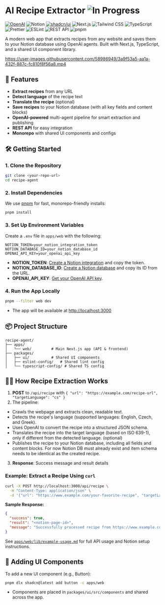 # AI Recipe Extractor ![In Progress](https://img.shields.io/badge/IN%20PROGRESS-C23F84)

[![OpenAI](https://img.shields.io/badge/OpenAI-74aa9c?style=for-the-badge&logo=openai&logoColor=white)](#)
![Notion](https://img.shields.io/badge/Notion-000?style=for-the-badge&logo=notion&logoColor=white)
[![shadcn/ui](https://img.shields.io/badge/shadcn%2Fui-000?style=for-the-badge&logo=shadcnui&logoColor=fff)](#)
![Next.js](https://img.shields.io/badge/Next.js-000?style=for-the-badge&logo=nextdotjs&logoColor=white)
![Tailwind CSS](https://img.shields.io/badge/Tailwind_CSS-38B2AC?style=for-the-badge&logo=tailwind-css&logoColor=white)
![TypeScript](https://img.shields.io/badge/TypeScript-007ACC?style=for-the-badge&logo=typescript&logoColor=white)
![Prettier](https://img.shields.io/badge/prettier-%23F7B93E.svg?style=for-the-badge&logo=prettier&logoColor=black)
![ESLint](https://img.shields.io/badge/ESLint-4B32C3?style=for-the-badge&logo=eslint&logoColor=white)
![REST API](https://img.shields.io/badge/REST_API-%23EE2950.svg?style=for-the-badge&logo=fastapi&logoColor=white)
![pnpm](https://img.shields.io/badge/pnpm-222?style=for-the-badge&logo=pnpm&logoColor=F69220)

A modern web app that extracts recipes from any website and saves them to your Notion database using OpenAI agents. Built with Next.js, TypeScript, and a shared UI component library.

https://user-images.githubusercontent.com/58986949/3a9f53a5-aa1a-432f-887c-fc810f8f56a8.mp4

## 🚀 Features

- **Extract recipes** from any URL
- **Detect language** of the recipe text
- **Translate the recipe** (optional)
- **Save recipes** to your Notion database (with all key fields and content blocks)
- **OpenAI-powered** multi-agent pipeline for smart extraction and publishing
- **REST API** for easy integration
- **Monorepo** with shared UI components and configs

## 🛠️ Getting Started

### 1. **Clone the Repository**

```bash
git clone <your-repo-url>
cd recipe-agent
```

### 2. **Install Dependencies**

We use [pnpm](https://pnpm.io/) for fast, monorepo-friendly installs:

```bash
pnpm install
```

### 3. **Set Up Environment Variables**

Create a `.env` file in `apps/web` with the following:

```env
NOTION_TOKEN=your_notion_integration_token
NOTION_DATABASE_ID=your_notion_database_id
OPENAI_API_KEY=your_openai_api_key
```

- **NOTION_TOKEN**: [Create a Notion integration](https://developers.notion.com/docs/create-a-notion-integration) and copy the token.
- **NOTION_DATABASE_ID**: [Create a Notion database](https://www.notion.so/help/guides/database) and copy its ID from the URL.
- **OPENAI_API_KEY**: [Get your OpenAI API key](https://platform.openai.com/account/api-keys).

### 4. **Run the App Locally**

```bash
pnpm --filter web dev
```

- The app will be available at [http://localhost:3000](http://localhost:3000)

## 📦 Project Structure

```
recipe-agent/
├── apps/
│   └── web/         # Main Next.js app (API & frontend)
├── packages/
│   ├── ui/          # Shared UI components
│   ├── eslint-config/   # Shared lint config
│   └── typescript-config/ # Shared TS config
```

## 🧑‍🍳 How Recipe Extraction Works

1. **POST** to `/api/recipe` with `{ "url": "https://example.com/recipe-url", "targetLanguage": "cs" }`
2. The pipeline:
- Crawls the webpage and extracts clean, readable text.
- Detects the recipe's language (supported languages: English, Czech, and Greek).
- Uses OpenAI to convert the recipe into a structured JSON schema.
- Translates the recipe into the target language (based on ISO 639-1), only if different from the detected language. (optional)
- Publishes the recipe to your Notion database, including all fields and content blocks. For now Notion DB must already exist and item schema needs to be identical as the created recipe.

3. **Response**: Success message and result details

### Example: Extract a Recipe Using `curl`

```bash
curl -X POST http://localhost:3000/api/recipe \
  -H "Content-Type: application/json" \
  -d '{"url": "https://www.example.com/your-favorite-recipe", "targetLanguage": "cs"}'
```

**Sample Response:**

```json
{
  "success": true,
  "result": "<notion-page-id>",
  "message": "Successfully processed recipe from https://www.example.com/your-favorite-recipe"
}
```

See [`apps/web/lib/example-usage.md`](apps/web/lib/example-usage.md) for full API usage and Notion setup instructions.

## 🧩 Adding UI Components

To add a new UI component (e.g., Button):

```bash
pnpm dlx shadcn@latest add button -c apps/web
```

- Components are placed in `packages/ui/src/components` and shared across the app.
